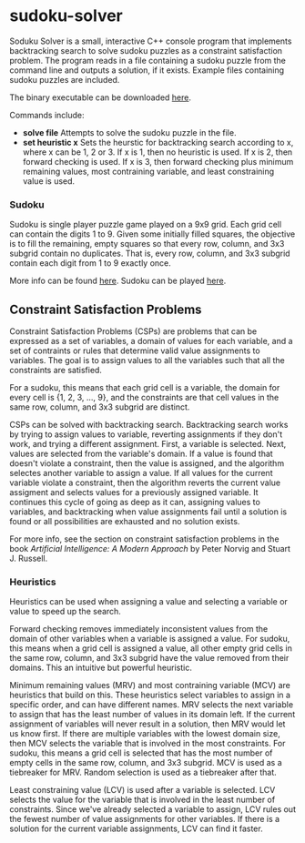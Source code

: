 # sudoku-solver

Soduku Solver is a small, interactive C++ console program that implements backtracking search to solve sudoku puzzles as a constraint satisfaction problem. The program reads in a file containing a sudoku puzzle from the command line and outputs a solution, if it exists. Example files containing sudoku puzzles are included.

The binary executable can be downloaded [here](https://github.com/FengWei-Pi/sudoku-solver/releases/).

Commands include:
- **solve file** Attempts to solve the sudoku puzzle in the file.
- **set heuristic x** Sets the heurstic for backtracking search according to x, where x can be 1, 2 or 3. If x is 1, then no heuristic is used. If x is 2, then forward checking is used. If x is 3, then forward checking plus minimum remaining values, most contraining variable, and least constraining value is used.

### Sudoku
Sudoku is single player puzzle game played on a 9x9 grid. Each grid cell can contain the digits 1 to 9. Given some initially filled squares, the objective is to fill the remaining, empty squares so that every row, column, and 3x3 subgrid contain no duplicates. That is, every row, column, and 3x3 subgrid contain each digit from 1 to 9 exactly once.

More info can be found [here](https://en.wikipedia.org/wiki/Sudoku). Sudoku can be played [here](https://www.websudoku.com/).

## Constraint Satisfaction Problems
Constraint Satisfaction Problems (CSPs) are problems that can be expressed as a set of variables, a domain of values for each variable, and a set of contraints or rules that determine valid value assignments to variables. The goal is to assign values to all the variables such that all the constraints are satisfied.

For a sudoku, this means that each grid cell is a variable, the domain for every cell is {1, 2, 3, ..., 9}, and the constraints are that cell values in the same row, column, and 3x3 subgrid are distinct.

CSPs can be solved with backtracking search. Backtracking search works by trying to assign values to variable, reverting assignments if they don't work, and trying a different assignment. First, a variable is selected. Next, values are selected from the variable's domain. If a value is found that doesn't violate a constraint, then the value is assigned, and the algorithm selectes another variable to assign a value. If all values for the current variable violate a constraint, then the algorithm reverts the current value assigment and selects values for a previously assigned variable. It continues this cycle of going as deep as it can, assigning values to variables, and backtracking when value assignments fail until a solution is found or all possibilities are exhausted and no solution exists.

For more info, see the section on constraint satisfaction problems in the book _Artificial Intelligence: A Modern Approach_ by Peter Norvig and Stuart J. Russell.

### Heuristics
Heuristics can be used when assigning a value and selecting a variable or value to speed up the search.

Forward checking removes immediately inconsistent values from the domain of other variables when a variable is assigned a value. For sudoku, this means when a grid cell is assigned a value, all other empty grid cells in the same row, column, and 3x3 subgrid have the value removed from their domains. This an intuitive but powerful heuristic.

Minimum remaining values (MRV) and most contraining variable (MCV) are heuristics that build on this. These heuristics select variables to assign in a specific order, and can have different names. MRV selects the next variable to assign that has the least number of values in its domain left. If the current assignment of variables will never result in a solution, then MRV would let us know first. If there are multiple variables with the lowest domain size, then MCV selects the variable that is involved in the most constraints. For sudoku, this means a grid cell is selected that has the most number of empty cells in the same row, column, and 3x3 subgrid. MCV is used as a tiebreaker for MRV. Random selection is used as a tiebreaker after that.

Least constraining value (LCV) is used after a variable is selected. LCV selects the value for the variable that is involved in the least number of constraints. Since we've already selected a variable to assign, LCV rules out the fewest number of value assignments for other variables. If there is a solution for the current variable assignments, LCV can find it faster.
